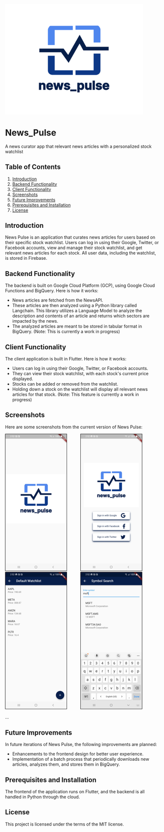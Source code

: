 <img src="src/clients/customer/assets/images/logo_art/fulllogo.png" alt="Project Logo" style="width: 450px;"/>

# News_Pulse
A news curator app that relevant news articles with a personalized stock watchlist

## Table of Contents
1. [Introduction](#introduction)
2. [Backend Functionality](#backend-functionality)
3. [Client Functionality](#client-functionality)
4. [Screenshots](#screenshots)
5. [Future Improvements](#future-improvements)
6. [Prerequisites and Installation](#prerequisites-and-installation)
7. [License](#license)

<a name="introduction"></a>
## Introduction

News Pulse is an application that curates news articles for users based on their specific stock watchlist. Users can log in using their Google, Twitter, or Facebook accounts, view and manage their stock watchlist, and get relevant news articles for each stock. All user data, including the watchlist, is stored in Firebase.

<a name="backend-functionality"></a>
## Backend Functionality

The backend is built on Google Cloud Platform (GCP), using Google Cloud Functions and BigQuery. Here is how it works:

- News articles are fetched from the NewsAPI.
- These articles are then analyzed using a Python library called Langchain. This library utilizes a Language Model to analyze the description and contents of an article and returns which sectors are impacted by the news.
- The analyzed articles are meant to be stored in tabular format in BigQuery. (Note: This is currently a work in progress)

<a name="client-functionality"></a>
## Client Functionality

The client application is built in Flutter. Here is how it works:

- Users can log in using their Google, Twitter, or Facebook accounts.
- They can view their stock watchlist, with each stock's current price displayed.
- Stocks can be added or removed from the watchlist. 
- Holding down a stock on the watchlist will display all relevant news articles for that stock. (Note: This feature is currently a work in progress)

<a name="screenshots"></a>
## Screenshots

Here are some screenshots from the current version of News Pulse:

<p float="left">
  <img src="src/clients/customer/assets/app_screenshots/splash_screen.jpg" alt="Splash Screen" width="200" style="margin-right: 40px; border: 1px solid black;"/>
  <img src="src/clients/customer/assets/app_screenshots/login_screen.jpg" alt="Login Screen" width="200" style="margin-right: 40px; border: 1px solid black;"/>
  <img src="src/clients/customer/assets/app_screenshots/watchlist_screen.jpg" alt="Watchlist Screen" width="200" style="margin-right: 40px; border: 1px solid black;"/>
  <img src="src/clients/customer/assets/app_screenshots/symbol_search_screen.jpg" alt="Symbol Search Screen" width="200" style="margin-right: 40px; border: 1px solid black;"/>
</p>
... 

<a name="future-improvements"></a>
## Future Improvements

In future iterations of News Pulse, the following improvements are planned:

- Enhancements to the frontend design for better user experience.
- Implementation of a batch process that periodically downloads new articles, analyzes them, and stores them in BigQuery.

<a name="prerequisites-and-installation"></a>
## Prerequisites and Installation

The frontend of the application runs on Flutter, and the backend is all handled in Python through the cloud.

<a name="license"></a>
## License

This project is licensed under the terms of the MIT license.

